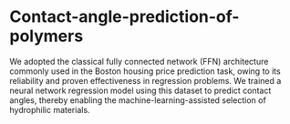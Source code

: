 # Contact-angle-prediction-of-polymers
We adopted the classical fully connected network (FFN) architecture commonly used in the Boston housing price prediction task, owing to its reliability and proven effectiveness in regression problems. We trained a neural network regression model using this dataset to predict contact angles, thereby enabling the machine-learning-assisted selection of hydrophilic materials.
